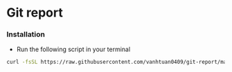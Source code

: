 # Git report

### Installation

- Run the following script in your terminal

```sh
curl -fsSL https://raw.githubusercontent.com/vanhtuan0409/git-report/master/install | sh
```
